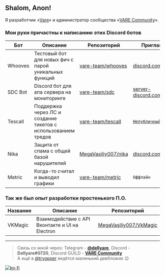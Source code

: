 ## Shalom, Anon!

Я разработчик «[Vare](https://github.com/vare-team)» и администратор сообщества «[VARE Community](https://discord.com/invite/8KKVhTU)».

### Мои руки причастны к написанию этих Discord ботов

Бот | Описание | Репозиторий | Приглашение
--- | --- | --- | ---
Whooves | Тестовый бот для новых фич с парой уникальных функций | [vare-team/whooves](https://github.com/vare-team/whooves) | [discord.com/oauth2...](https://discord.com/oauth2/authorize?client_id=531094088695414804&scope=bot+applications.commands&permissions=435547222)
SDC Bot | Discord бот для апа сервера на мониторинге | [vare-team/sdc](https://github.com/vare-team/sdc/) | [server-discord.com/...](https://server-discord.com/add)
Tescall | Поддержка через ЛС и создание тикетов с использованием тредов | [vare-team/tescall](https://github.com/vare-team/tescall) | [`Непубличный`](https://discord.com/invite/8KKVhTU)
Nika | Защита от спама с общей базой нарушителей | [MegaVasiliy007/nika](https://github.com/MegaVasiliy007/nika) | [discord.com/oauth2...](https://discord.com/oauth2/authorize?client_id=543858333585506315&scope=bot+applications.commands&permissions=8)
Metric | Когда-то считал и выводил графики | [vare-team/metric](https://github.com/vare-team/metric) | `Оффлайн`

### Так же был опыт разработки простенького П.О.

Название | Описание | Репозиторий
--- | --- | ---
VKMagic | Взаимодействие с API Вконтакте и UI на Electron | [MegaVasiliy007/VkMagic](https://github.com/MegaVasiliy007/VkMagic)
---
> Связь со мной через: Telegram - [**@dellyare**](https://t.me/dellyare), Discord - **Dellyare#0720**, Discord GUILD - [**VARE Community**](https://discord.com/invite/8KKVhTU)  
> А ещё в [@tryopper](https://t.me/tryopper) ведётся маленький девбложик 😉

[![ko-fi](https://ko-fi.com/img/githubbutton_sm.svg)](https://ko-fi.com/R6R16CYBZ)
